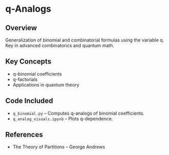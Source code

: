 # q-Analogs

## Overview
Generalization of binomial and combinatorial formulas using the variable q. Key in advanced combinatorics and quantum math.

## Key Concepts
- q-binomial coefficients
- q-factorials
- Applications in quantum theory

## Code Included
- `q_binomial.py` – Computes q-analogs of binomial coefficients.
- `q_analog_visuals.ipynb` – Plots q-dependence.

## References
- The Theory of Partitions – George Andrews
